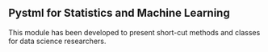 ## Pystml for Statistics and Machine Learning

This module has been developed to present short-cut methods and classes
for data science researchers. 